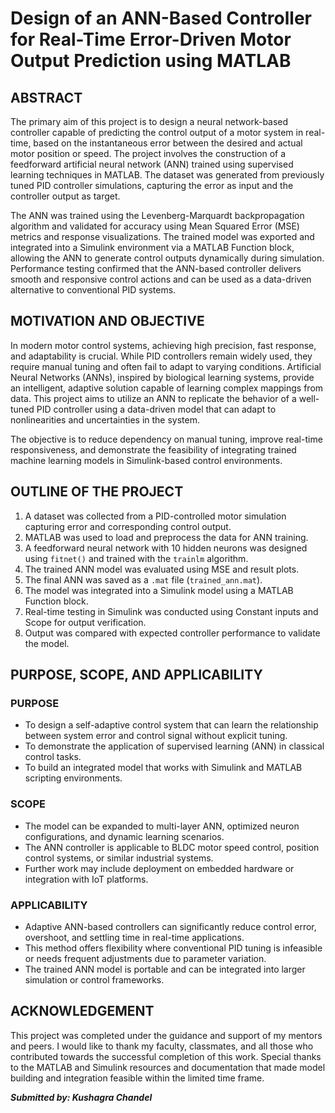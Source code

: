 
# Design of an ANN-Based Controller for Real-Time Error-Driven Motor Output Prediction using MATLAB

## ABSTRACT
The primary aim of this project is to design a neural network-based controller capable of predicting the control output of a motor system in real-time, based on the instantaneous error between the desired and actual motor position or speed. The project involves the construction of a feedforward artificial neural network (ANN) trained using supervised learning techniques in MATLAB. The dataset was generated from previously tuned PID controller simulations, capturing the error as input and the controller output as target.

The ANN was trained using the Levenberg-Marquardt backpropagation algorithm and validated for accuracy using Mean Squared Error (MSE) metrics and response visualizations. The trained model was exported and integrated into a Simulink environment via a MATLAB Function block, allowing the ANN to generate control outputs dynamically during simulation. Performance testing confirmed that the ANN-based controller delivers smooth and responsive control actions and can be used as a data-driven alternative to conventional PID systems.

## MOTIVATION AND OBJECTIVE
In modern motor control systems, achieving high precision, fast response, and adaptability is crucial. While PID controllers remain widely used, they require manual tuning and often fail to adapt to varying conditions. Artificial Neural Networks (ANNs), inspired by biological learning systems, provide an intelligent, adaptive solution capable of learning complex mappings from data. This project aims to utilize an ANN to replicate the behavior of a well-tuned PID controller using a data-driven model that can adapt to nonlinearities and uncertainties in the system.

The objective is to reduce dependency on manual tuning, improve real-time responsiveness, and demonstrate the feasibility of integrating trained machine learning models in Simulink-based control environments.

## OUTLINE OF THE PROJECT
1. A dataset was collected from a PID-controlled motor simulation capturing error and corresponding control output.
2. MATLAB was used to load and preprocess the data for ANN training.
3. A feedforward neural network with 10 hidden neurons was designed using `fitnet()` and trained with the `trainlm` algorithm.
4. The trained ANN model was evaluated using MSE and result plots.
5. The final ANN was saved as a `.mat` file (`trained_ann.mat`).
6. The model was integrated into a Simulink model using a MATLAB Function block.
7. Real-time testing in Simulink was conducted using Constant inputs and Scope for output verification.
8. Output was compared with expected controller performance to validate the model.

## PURPOSE, SCOPE, AND APPLICABILITY

### PURPOSE
- To design a self-adaptive control system that can learn the relationship between system error and control signal without explicit tuning.
- To demonstrate the application of supervised learning (ANN) in classical control tasks.
- To build an integrated model that works with Simulink and MATLAB scripting environments.

### SCOPE
- The model can be expanded to multi-layer ANN, optimized neuron configurations, and dynamic learning scenarios.
- The ANN controller is applicable to BLDC motor speed control, position control systems, or similar industrial systems.
- Further work may include deployment on embedded hardware or integration with IoT platforms.

### APPLICABILITY
- Adaptive ANN-based controllers can significantly reduce control error, overshoot, and settling time in real-time applications.
- This method offers flexibility where conventional PID tuning is infeasible or needs frequent adjustments due to parameter variation.
- The trained ANN model is portable and can be integrated into larger simulation or control frameworks.

## ACKNOWLEDGEMENT
This project was completed under the guidance and support of my mentors and peers. I would like to thank my faculty, classmates, and all those who contributed towards the successful completion of this work. Special thanks to the MATLAB and Simulink resources and documentation that made model building and integration feasible within the limited time frame.

_**Submitted by: Kushagra Chandel**_
